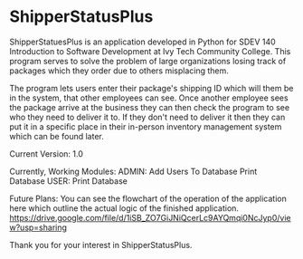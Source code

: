 # ShipperStatusPlus
ShipperStatuesPlus is an application developed in Python for SDEV 140 Introduction to Software Development at Ivy Tech Community College. This program serves to solve the problem of large organizations losing track of packages which they order due to others misplacing them. 

The program lets users enter their package's shipping ID which will them be in the system, that other employees can see. Once another employee sees the package arrive at the business they can then check the program to see who they need to deliver it to. If they don't need to deliver it then they can put it in a specific place in their in-person inventory management system which can be found later. 

Current Version: 1.0 

Currently, Working Modules: 
    ADMIN:
        Add Users To Database
        Print Database
    USER:
        Print Database

Future Plans: You can see the flowchart of the operation of the application 
here which outline the actual logic of the finished application. 
https://drive.google.com/file/d/1iSB_ZO7GiJNiQcerLc9AYQmqi0NcJyp0/view?usp=sharing

Thank you for your interest in ShipperStatusPlus.